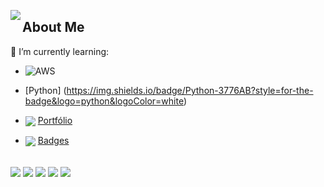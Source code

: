 <img align="left" src="https://img.shields.io/badge/LinkedIn-0077B5?style=for-the-badge&logo=linkedin&logoColor=white">[](https://https://www.linkedin.com/in/luizandrebc/)  


## About Me

🌱 I’m currently learning: 

- ![AWS](https://img.shields.io/badge/Amazon_AWS-FF9900?style=for-the-badge&logo=amazonaws&logoColor=white)
- [Python] (https://img.shields.io/badge/Python-3776AB?style=for-the-badge&logo=python&logoColor=white)


- <img align="center" src="https://img.icons8.com/color/48/000000/power-bi.png"> [Portfólio](https://app.powerbi.com/view?r=eyJrIjoiMGJiODc2ZTQtYThhZi00ZDI1LTg5Y2ItMzdlNzUzYmRiZDliIiwidCI6IjMwMjk0YmI0LTZlOTAtNDkzYi05MWZjLTNiMzI3Y2FiMzQ0ZSJ9&pageName=ReportSection)
- <img align="center" src="https://img.icons8.com/color/48/000000/google-cloud.png"> [Badges](https://www.cloudskillsboost.google/public_profiles/7e53b2ab-086b-4f25-ac1f-52b6af320f1c)


<div>
<div style="display: inline_block"><br>
<img align="center" src="https://img.shields.io/badge/Python-14354C?style=for-the-badge&logo=python&logoColor=white">
<img align="center" src="https://img.shields.io/badge/MySQL-00000F?style=for-the-badge&logo=mysql&logoColor=white">
<img align="center" src="https://img.shields.io/badge/PowerBI-F2C811?style=for-the-badge&logo=Power%20BI&logoColor=white">
<img align="center" src="https://img.shields.io/badge/Google_Cloud-4285F4?style=for-the-badge&logo=google-cloud&logoColor=white">
<img align="center" src="https://img.shields.io/badge/Linux-FCC624?style=for-the-badge&logo=linux&logoColor=black">
</div>
